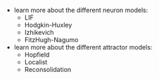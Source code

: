 - learn more about the different neuron models:
    - LIF
    - Hodgkin-Huxley
    - Izhikevich
    - FitzHugh-Nagumo
- learn more about the different attractor models:
    - Hopfield
    - Localist
    - Reconsolidation
